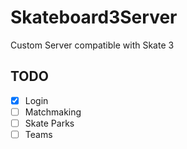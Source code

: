# Skateboard3Server
 Custom Server compatible with Skate 3
 
## TODO

- [x] Login
- [ ] Matchmaking
- [ ] Skate Parks
- [ ] Teams
